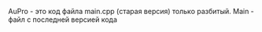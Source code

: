 AuPro - это код файла main.cpp (старая версия) только разбитый.
Main - файл с последней версией кода
